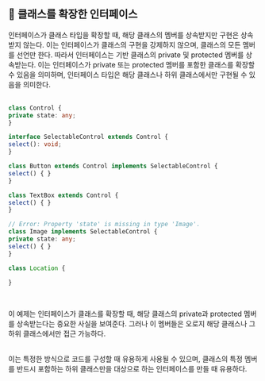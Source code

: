 ## 🐽 클래스를 확장한 인터페이스

인터페이스가 클래스 타입을 확장할 때, 해당 클래스의 멤버를 상속받지만 구현은 상속받지 않는다. 이는 인터페이스가 클래스의 구현을 강제하지 않으며, 클래스의 모든 멤버를 선언만 한다. 따라서 인터페이스는 기반 클래스의 private 및 protected 멤버를 상속받는다. 이는 인터페이스가 private 또는 protected 멤버를 포함한 클래스를 확장할 수 있음을 의미하며, 인터페이스 타입은 해당 클래스나 하위 클래스에서만 구현될 수 있음을 의미한다.<br/><br/>

```TypeScript
class Control {
private state: any;
}

interface SelectableControl extends Control {
select(): void;
}

class Button extends Control implements SelectableControl {
select() { }
}

class TextBox extends Control {
select() { }
}

// Error: Property 'state' is missing in type 'Image'.
class Image implements SelectableControl {
private state: any;
select() { }
}

class Location {

}
```

<br/>

이 예제는 인터페이스가 클래스를 확장할 때, 해당 클래스의 private과 protected 멤버를 상속받는다는 중요한 사실을 보여준다. 그러나 이 멤버들은 오로지 해당 클래스나 그 하위 클래스에서만 접근 가능하다.<br/><br/>

이는 특정한 방식으로 코드를 구성할 때 유용하게 사용될 수 있으며, 클래스의 특정 멤버를 반드시 포함하는 하위 클래스만을 대상으로 하는 인터페이스를 만들 때 유용하다.
